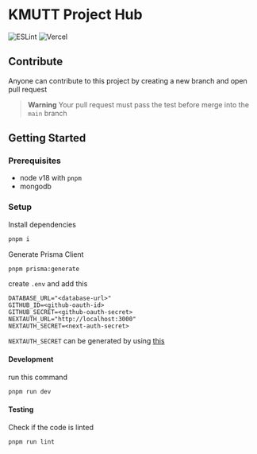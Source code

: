 # KMUTT Project Hub

![ESLint](https://github.com/CPE-KMUTT-ProjectHub/ProjectHub/actions/workflows/eslint.yml/badge.svg)
![Vercel](https://vercelbadge.vercel.app/api/CPE-KMUTT-ProjectHub/ProjectHub)

## Contribute

Anyone can contribute to this project by creating a new branch and open pull request

> **Warning**
> Your pull request must pass the test before merge into the `main` branch

## Getting Started

### Prerequisites

- node v18 with `pnpm`
- mongodb

### Setup

Install dependencies

```bash
pnpm i
```

Generate Prisma Client

```bash
pnpm prisma:generate
```

create `.env` and add this

```env
DATABASE_URL="<database-url>"
GITHUB_ID=<github-oauth-id>
GITHUB_SECRET=<github-oauth-secret>
NEXTAUTH_URL="http://localhost:3000"
NEXTAUTH_SECRET=<next-auth-secret>
```

`NEXTAUTH_SECRET` can be generated by using [this](https://generate-secret.vercel.app/32)

#### Development

run this command

```bash
pnpm run dev
```

#### Testing

Check if the code is linted

```bash
pnpm run lint
```
